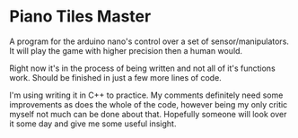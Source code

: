 <h1>Piano Tiles Master</h1>

A program for the arduino nano's control over a set of sensor/manipulators. It will play the game with higher precision then a human would.

Right now it's in the process of being written and not all of it's functions work. Should be finished in just a few more lines of code.

I'm using writing it in C++ to practice. My comments definitely need some improvements as does the whole of the code, however being my only critic myself not much can be done about that. Hopefully someone will look over it some day and give me some useful insight.
